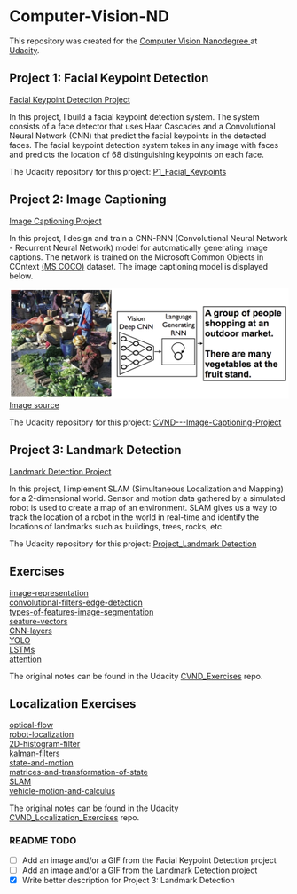 # Computer-Vision-ND
This repository was created for the [Computer Vision Nanodegree ](https://www.udacity.com/course/computer-vision-nanodegree--nd891) at [Udacity](https://Udacity.com).

## Project 1: Facial Keypoint Detection

[Facial Keypoint Detection Project](project_1_facial_keypoints)<br/>

In this project, I build a facial keypoint detection system. The system consists of a face detector that uses Haar Cascades and a Convolutional Neural Network (CNN) that predict the facial keypoints in the detected faces. The facial keypoint detection system takes in any image with faces and predicts the location of 68 distinguishing keypoints on each face.

The Udacity repository for this project: [P1_Facial_Keypoints](https://github.com/udacity/P1_Facial_Keypoints)

## Project 2: Image Captioning

[Image Captioning Project](project_2_image_captioning_project)<br/>

In this project, I design and train a CNN-RNN (Convolutional Neural Network - Recurrent Neural Network) model for  automatically generating image captions. The network is trained on the Microsoft Common Objects in COntext [(MS COCO)](http://cocodataset.org/#home) dataset. The image captioning model is displayed below.

![Image Captioning Model](images/cnn_rnn_model.png?raw=true) [Image source](https://arxiv.org/pdf/1411.4555.pdf)

The Udacity repository for this project: [CVND---Image-Captioning-Project](https://github.com/udacity/CVND---Image-Captioning-Project)

## Project 3: Landmark Detection

[Landmark Detection Project](project_3_landmark_detection)<br/>

In this project, I implement SLAM (Simultaneous Localization and Mapping) for a 2-dimensional world.  Sensor and motion data gathered by a simulated robot is used to create a map of an environment. SLAM gives us a way to track the location of a robot in the world in real-time and identify the locations of landmarks such as buildings, trees, rocks, etc.

The Udacity repository for this project: [Project_Landmark Detection](https://github.com/udacity/CVND_Localization_Exercises/tree/master/Project_Landmark%20Detection)

## Exercises

[image-representation](exercises/1_1_Image_Representation)<br/>
[convolutional-filters-edge-detection](exercises/1_2_Convolutional_Filters_Edge_Detection)<br/>
[types-of-features-image-segmentation](exercises/1_3_Types_of_Features_Image_Segmentation)<br/>
[seature-vectors](exercises/1_4_Feature_Vectors)<br/>
[CNN-layers](exercises/1_5_CNN_Layers)<br/>
[YOLO](exercises/2_2_YOLO)<br/>
[LSTMs](exercises/2_4_LSTMs)<br/>
[attention](exercises/2_6_Attention)<br/>

The original notes can be found in the Udacity [CVND_Exercises](https://github.com/udacity/CVND_Exercises) repo.

##  Localization Exercises

[optical-flow](localization_exercises/4_1_Optical_Flow)<br/>
[robot-localization](localization_exercises/4_2_Robot_Localization)<br/>
[2D-histogram-filter](localization_exercises/4_3_2D_Histogram_Filter)<br/>
[kalman-filters](localization_exercises/4_4_Kalman_Filters)<br/>
[state-and-motion](localization_exercises/4_5_State_and_Motion)<br/>
[matrices-and-transformation-of-state](localization_exercises/4_6_Matrices_and_Transformation_of_State)<br/>
[SLAM](localization_exercises/4_7_SLAM)<br/>
[vehicle-motion-and-calculus](localization_exercises/4_8_Vehicle_Motion_and_Calculus)<br/>

The original notes can be found in the Udacity [CVND_Localization_Exercises](https://github.com/udacity/CVND_Localization_Exercises) repo.



### README TODO
- [ ] Add an image and/or a GIF from the Facial Keypoint Detection project
- [ ] Add an image and/or a GIF from the Landmark Detection project
- [x] Write better description for Project 3: Landmark Detection
